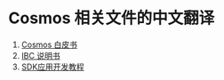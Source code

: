 # Cosmos 相关文件的中文翻译

1. [Cosmos 白皮书](./Whitepaper_Chinese.md)
2. [IBC 说明书](./IBC_Spec_Draft1.md)
3. [SDK应用开发教程](./sdk-application-tutorial/README.md)
